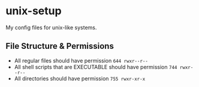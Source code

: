# unix-setup
My config files for unix-like systems.

## File Structure & Permissions
+ All regular files should have permission `644 rwxr--r--`
+ All shell scripts that are EXECUTABLE should have permission `744 rwxr--r--`
+ All directories should have permission `755 rwxr-xr-x`
